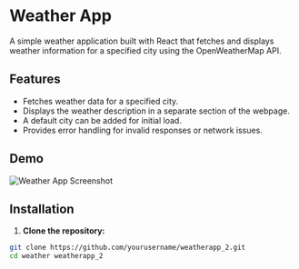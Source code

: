 # Weather App

A simple weather application built with React that fetches and displays weather information for a specified city using the OpenWeatherMap API.

## Features

- Fetches weather data for a specified city.
- Displays the weather description in a separate section of the webpage.
- A default city can be added for initial load.
- Provides error handling for invalid responses or network issues.

## Demo

![Weather App Screenshot](screenshot.png)

## Installation

1. **Clone the repository:**

```bash
git clone https://github.com/yourusername/weatherapp_2.git
cd weather weatherapp_2
